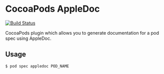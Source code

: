 # CocoaPods AppleDoc

[![Build Status](https://travis-ci.org/CocoaPods/cocoapods-appledoc.png?branch=master)](https://travis-ci.org/CocoaPods/cocoapods-appledoc)

CocoaPods plugin which allows you to generate documentation for a pod spec
using AppleDoc.

## Usage

```bash
$ pod spec appledoc POD_NAME
```

